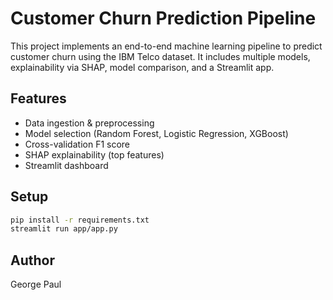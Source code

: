 # Customer Churn Prediction Pipeline

This project implements an end-to-end machine learning pipeline to predict customer churn using the IBM Telco dataset. It includes multiple models, explainability via SHAP, model comparison, and a Streamlit app.

## Features
- Data ingestion & preprocessing
- Model selection (Random Forest, Logistic Regression, XGBoost)
- Cross-validation F1 score
- SHAP explainability (top features)
- Streamlit dashboard

## Setup
```bash
pip install -r requirements.txt
streamlit run app/app.py
```

## Author
George Paul
